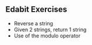## Edabit Exercises

* Reverse a string
* Given 2 strings, return 1 string
* Use of the modulo operator
